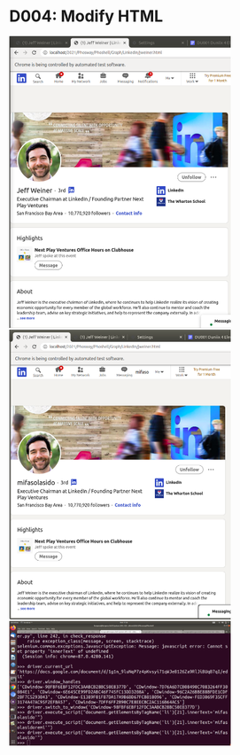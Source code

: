 # D004: Modify HTML

<img src="https://github.com/udexon/DUNIIX/blob/main/img/LinkedIn_JW.png" width=400>

<img src="https://github.com/udexon/DUNIIX/blob/main/img/mifaso.png" width=400>

<img src="https://github.com/udexon/DUNIIX/blob/main/img/mifaso_selenium.png" width=400>


